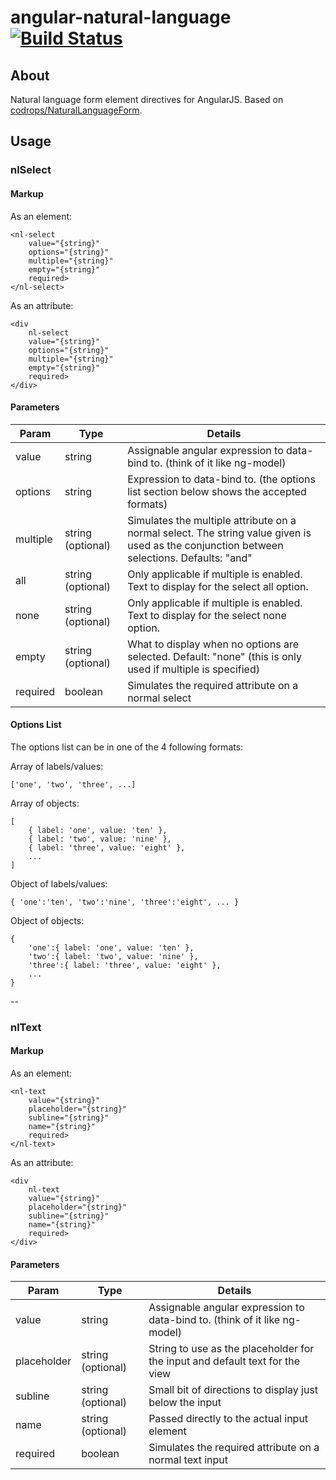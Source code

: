 # angular-natural-language [![Build Status](https://secure.travis-ci.org/Venturocket/angular-natural-language.png?branch=master)](http://travis-ci.org/Venturocket/angular-natural-language)

## About
Natural language form element directives for AngularJS.
Based on [codrops/NaturalLanguageForm](https://github.com/codrops/NaturalLanguageForm).

## Usage

### nlSelect
#### Markup
As an element:
```
<nl-select
	value="{string}"
	options="{string}"
	multiple="{string}"
	empty="{string}"
	required>
</nl-select>
```
As an attribute:
```
<div
	nl-select
	value="{string}"
	options="{string}"
	multiple="{string}"
	empty="{string}"
	required>
</div>
```

#### Parameters
|Param		|Type	|Details|
|-----------|-------|-------|
|value		|string	|Assignable angular expression to data-bind to. (think of it like ng-model)|
|options	|string	|Expression to data-bind to. (the options list section below shows the accepted formats)|
|multiple	|string (optional) |Simulates the multiple attribute on a normal select. The string value given is used as the conjunction between selections. Defaults: "and"|
|all        |string (optional)  |Only applicable if multiple is enabled. Text to display for the select all option.|
|none       |string (optional)  |Only applicable if multiple is enabled. Text to display for the select none option.|
|empty		|string (optional) |What to display when no options are selected. Default: "none" (this is only used if multiple is specified)|
|required	|boolean|Simulates the required attribute on a normal select|

#### Options List
The options list can be in one of the 4 following formats:

Array of labels/values:
```
['one', 'two', 'three', ...]
```
Array of objects:
```
[
	{ label: 'one', value: 'ten' },
	{ label: 'two', value: 'nine' },
	{ label: 'three', value: 'eight' },
	...
]
```
Object of labels/values:
```
{ 'one':'ten', 'two':'nine', 'three':'eight', ... }
```
Object of objects:
```
{
	'one':{ label: 'one', value: 'ten' },
	'two':{ label: 'two', value: 'nine' },
	'three':{ label: 'three', value: 'eight' },
	...
}
```
--
### nlText
#### Markup
As an element:
```
<nl-text
	value="{string}"
	placeholder="{string}"
	subline="{string}"
	name="{string}"
	required>
</nl-text>
```
As an attribute:
```
<div
	nl-text
	value="{string}"
	placeholder="{string}"
	subline="{string}"
	name="{string}"
	required>
</div>
```

#### Parameters
|Param		|Type	|Details|
|-----------|-------|-------|
|value		|string	|Assignable angular expression to data-bind to. (think of it like ng-model)|
|placeholder|string (optional) |String to use as the placeholder for the input and default text for the view|
|subline	|string (optional) |Small bit of directions to display just below the input|
|name		|string (optional) |Passed directly to the actual input element|
|required	|boolean|Simulates the required attribute on a normal text input|
